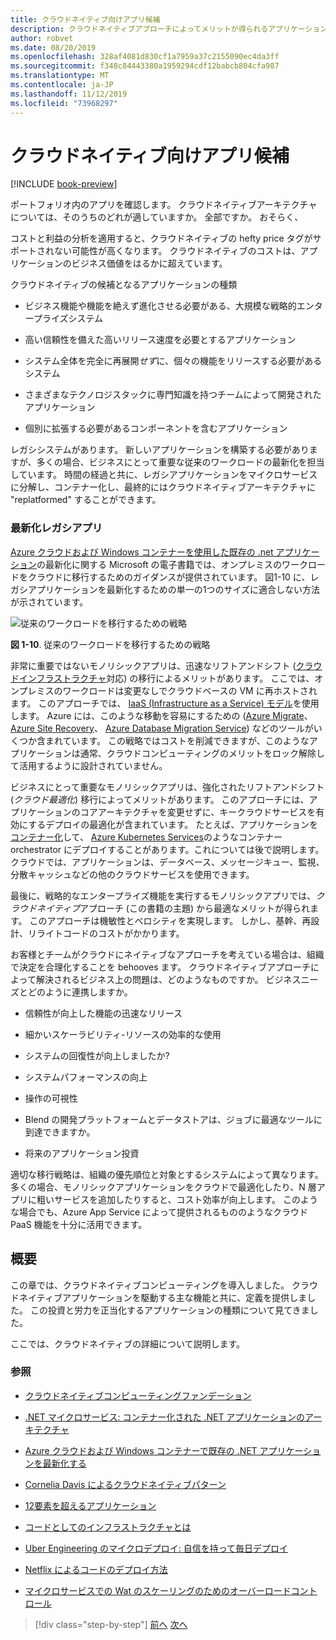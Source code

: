 ```yaml
---
title: クラウドネイティブ向けアプリ候補
description: クラウドネイティブアプローチによってメリットが得られるアプリケーションの種類について説明します
author: robvet
ms.date: 08/20/2019
ms.openlocfilehash: 328af4081d830cf1a7959a37c2155090ec4da3ff
ms.sourcegitcommit: f348c84443380a1959294cdf12babcb804cfa987
ms.translationtype: MT
ms.contentlocale: ja-JP
ms.lasthandoff: 11/12/2019
ms.locfileid: "73968297"
---
```

# <a name="candidate-apps-for-cloud-native"></a>クラウドネイティブ向けアプリ候補

[!INCLUDE [book-preview](../../../includes/book-preview.md)]

ポートフォリオ内のアプリを確認します。 クラウドネイティブアーキテクチャについては、そのうちのどれが適していますか。 全部ですか。 おそらく、

コストと利益の分析を適用すると、クラウドネイティブの hefty price タグがサポートされない可能性が高くなります。 クラウドネイティブのコストは、アプリケーションのビジネス価値をはるかに超えています。

クラウドネイティブの候補となるアプリケーションの種類

- ビジネス機能や機能を絶えず進化させる必要がある、大規模な戦略的エンタープライズシステム

- 高い信頼性を備えた高いリリース速度を必要とするアプリケーション

- システム全体を完全に再展開*せず*に、個々の機能をリリースする必要があるシステム

- さまざまなテクノロジスタックに専門知識を持つチームによって開発されたアプリケーション

- 個別に拡張する必要があるコンポーネントを含むアプリケーション

レガシシステムがあります。 新しいアプリケーションを構築する必要がありますが、多くの場合、ビジネスにとって重要な従来のワークロードの最新化を担当しています。 時間の経過と共に、レガシアプリケーションをマイクロサービスに分解し、コンテナー化し、最終的にはクラウドネイティブアーキテクチャに "replatformed" することができます。

### <a name="modernizing-legacy-apps"></a>最新化レガシアプリ

[Azure クラウドおよび Windows コンテナーを使用した既存の .net アプリケーション](https://dotnet.microsoft.com/download/thank-you/modernizing-existing-net-apps-ebook)の最新化に関する Microsoft の電子書籍では、オンプレミスのワークロードをクラウドに移行するためのガイダンスが提供されています。 図1-10 に、レガシアプリケーションを最新化するための単一の1つのサイズに適合しない方法が示されています。

![従来のワークロードを移行するための戦略](./media/strategies-for-migrating-legacy-workloads.png)

**図 1-10**. 従来のワークロードを移行するための戦略

非常に重要ではないモノリシックアプリは、迅速なリフトアンドシフト ([クラウドインフラストラクチャ](https://docs.microsoft.com/dotnet/standard/modernize-with-azure-and-containers/lift-and-shift-existing-apps-azure-iaas)対応) の移行によるメリットがあります。 ここでは、オンプレミスのワークロードは変更なしでクラウドベースの VM に再ホストされます。 このアプローチでは、 [IaaS (Infrastructure as a Service) モデル](https://azure.microsoft.com/overview/what-is-iaas/)を使用します。 Azure には、このような移動を容易にするための ([Azure Migrate](https://aka.ms/azuremigrate)、 [Azure Site Recovery](https://azure.microsoft.com/services/site-recovery/)、 [Azure Database Migration Service](https://azure.microsoft.com/campaigns/database-migration/)) などのツールがいくつか含まれています。 この戦略ではコストを削減できますが、このようなアプリケーションは通常、クラウドコンピューティングのメリットをロック解除して活用するように設計されていません。

ビジネスにとって重要なモノリシックアプリは、強化されたリフトアンドシフト (*クラウド最適化*) 移行によってメリットがあります。 このアプローチには、アプリケーションのコアアーキテクチャを変更せずに、キークラウドサービスを有効にするデプロイの最適化が含まれています。 たとえば、アプリケーションを[コンテナー化](https://docs.microsoft.com/virtualization/windowscontainers/about/)して、 [Azure Kubernetes Services](https://azure.microsoft.com/services/kubernetes-service/)のようなコンテナー orchestrator にデプロイすることがあります。これについては後で説明します。 クラウドでは、アプリケーションは、データベース、メッセージキュー、監視、分散キャッシュなどの他のクラウドサービスを使用できます。

最後に、戦略的なエンタープライズ機能を実行するモノリシックアプリでは、*クラウドネイティブ*アプローチ (この書籍の主題) から最適なメリットが得られます。 このアプローチは機敏性とベロシティを実現します。 しかし、基幹、再設計、リライトコードのコストがかかります。

お客様とチームがクラウドにネイティブなアプローチを考えている場合は、組織で決定を合理化することを behooves ます。 クラウドネイティブアプローチによって解決されるビジネス上の問題は、どのようなものですか。 ビジネスニーズとどのように連携しますか。

- 信頼性が向上した機能の迅速なリリース

- 細かいスケーラビリティ-リソースの効率的な使用

- システムの回復性が向上しましたか?

- システムパフォーマンスの向上

- 操作の可視性

- Blend の開発プラットフォームとデータストアは、ジョブに最適なツールに到達できますか。

- 将来のアプリケーション投資

適切な移行戦略は、組織の優先順位と対象とするシステムによって異なります。 多くの場合、モノリシックアプリケーションをクラウドで最適化したり、N 層アプリに粗いサービスを追加したりすると、コスト効率が向上します。 このような場合でも、Azure App Service によって提供されるもののようなクラウド PaaS 機能を十分に活用できます。

## <a name="summary"></a>概要

この章では、クラウドネイティブコンピューティングを導入しました。 クラウドネイティブアプリケーションを駆動する主な機能と共に、定義を提供しました。 この投資と労力を正当化するアプリケーションの種類について見てきました。

ここでは、クラウドネイティブの詳細について説明します。

### <a name="references"></a>参照

- [クラウドネイティブコンピューティングファンデーション](https://www.cncf.io/)

- [.NET マイクロサービス: コンテナー化された .NET アプリケーションのアーキテクチャ](https://dotnet.microsoft.com/download/thank-you/microservices-architecture-ebook)

- [Azure クラウドおよび Windows コンテナーで既存の .NET アプリケーションを最新化する](https://dotnet.microsoft.com/download/thank-you/modernizing-existing-net-apps-ebook)

- [Cornelia Davis によるクラウドネイティブパターン](https://www.manning.com/books/cloud-native-patterns)

- [12要素を超えるアプリケーション](https://content.pivotal.io/blog/beyond-the-twelve-factor-app)

- [コードとしてのインフラストラクチャとは](https://docs.microsoft.com/azure/devops/learn/what-is-infrastructure-as-code)

- [Uber Engineering のマイクロデプロイ: 自信を持って毎日デプロイ](https://eng.uber.com/micro-deploy/)

- [Netflix によるコードのデプロイ方法](https://www.infoq.com/news/2013/06/netflix/)

- [マイクロサービスでの Wat のスケーリングのためのオーバーロードコントロール](https://www.cs.columbia.edu/~ruigu/papers/socc18-final100.pdf)

>[!div class="step-by-step"]
>[前へ](definition.md)
>[次へ](introduce-eshoponcontainers-reference-app.md)

